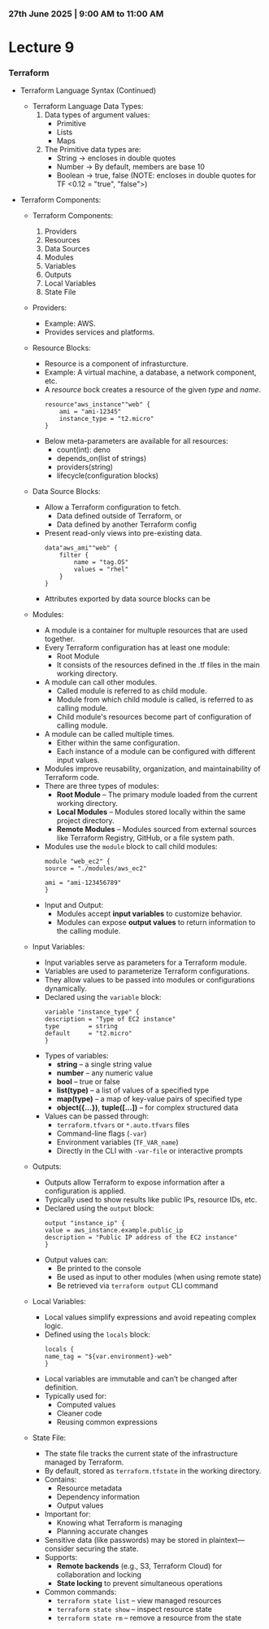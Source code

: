 ### 27th June 2025 | 9:00 AM to 11:00 AM

# Lecture 9

### Terraform


- Terraform Language Syntax (Continued)

    * Terraform Language Data Types:
        1. Data types of argument values:
            + Primitive
            + Lists
            + Maps
        2. The Primitive data types are:
            + String -> encloses in double quotes
            + Number -> By default, members are base 10
            + Boolean -> true, false (NOTE: encloses in double quotes for TF <0.12 = "true", "false">)


- Terraform Components:

    * Terraform Components:
        1. Providers
        2. Resources
        3. Data Sources
        4. Modules
        5. Variables
        6. Outputs
        7. Local Variables
        8. State File

    * Providers:
        + Example: AWS.
        + Provides services and platforms.

    * Resource Blocks:
        + Resource is a component of infrasturcture.
        + Example: A virtual machine, a database, a network component, etc.
        + A *resource* bock creates a resource of the given *type* and *name*.
            ```hcl
            resource"aws_instance""web" {
                ami = "ami-12345"
                instance_type = "t2.micro"
            }
            ```
        + Below meta-parameters are available for all resources:
            - count(int): deno
            - depends_on(list of strings)
            - providers(string)
            - lifecycle(configuration blocks)
    
    * Data Source Blocks:
        + Allow a Terraform configuration to fetch.
            - Data defined outside of Terraform, or
            - Data defined by another Terraform config
        + Present read-only views into pre-existing data.
            ```hcl
            data"aws_ami""web" {
                filter {
                    name = "tag.OS"
                    values = "rhel"
                }
            }
            ```
        + Attributes exported by data source blocks can be 

    * Modules:
        + A module is a container for multuple resources that are used together.
        + Every Terraform configuration has at least one module:
            - Root Module
            - It consists of the resources defined in the .tf files in the main working directory.
        + A module can call other modules.
            - Called module is referred to as child module.
            - Module from which child module is called, is referred to as calling module.
            - Child module's resources become part of configuration of calling module.
        + A module can be called multiple times.
            - Either within the same configuration.
            - Each instance of a module can be configured with different input values.
        + Modules improve reusability, organization, and maintainability of Terraform code.
        + There are three types of modules:
            - **Root Module** – The primary module loaded from the current working directory.
            - **Local Modules** – Modules stored locally within the same project directory.
            - **Remote Modules** – Modules sourced from external sources like Terraform Registry, GitHub, or a file system path.
        + Modules use the `module` block to call child modules:
            ```hcl
            module "web_ec2" {
            source = "./modules/aws_ec2"

            ami = "ami-123456789"
            }
            ```
        + Input and Output:
            - Modules accept **input variables** to customize behavior.
            - Modules can expose **output values** to return information to the calling module.

    * Input Variables:
        + Input variables serve as parameters for a Terraform module.
        + Variables are used to parameterize Terraform configurations.
        + They allow values to be passed into modules or configurations dynamically.
        + Declared using the `variable` block:
            ```hcl
            variable "instance_type" {
            description = "Type of EC2 instance"
            type        = string
            default     = "t2.micro"
            }
            ```
        + Types of variables:
            - **string** – a single string value
            - **number** – any numeric value
            - **bool** – true or false
            - **list(type)** – a list of values of a specified type
            - **map(type)** – a map of key-value pairs of specified type
            - **object({...})**, **tuple([...])** – for complex structured data
        + Values can be passed through:
            - `terraform.tfvars` or `*.auto.tfvars` files
            - Command-line flags (`-var`)
            - Environment variables (`TF_VAR_name`)
            - Directly in the CLI with `-var-file` or interactive prompts

    * Outputs:
        + Outputs allow Terraform to expose information after a configuration is applied.
        + Typically used to show results like public IPs, resource IDs, etc.
        + Declared using the `output` block:
            ```hcl
            output "instance_ip" {
            value = aws_instance.example.public_ip
            description = "Public IP address of the EC2 instance"
            }
            ```
        + Output values can:
            - Be printed to the console
            - Be used as input to other modules (when using remote state)
            - Be retrieved via `terraform output` CLI command

    * Local Variables:
        + Local values simplify expressions and avoid repeating complex logic.
        + Defined using the `locals` block:
            ```hcl
            locals {
            name_tag = "${var.environment}-web"
            }
            ```
        + Local variables are immutable and can’t be changed after definition.
        + Typically used for:
            - Computed values
            - Cleaner code
            - Reusing common expressions

    * State File:
        + The state file tracks the current state of the infrastructure managed by Terraform.
        + By default, stored as `terraform.tfstate` in the working directory.
        + Contains:
            - Resource metadata
            - Dependency information
            - Output values
        + Important for:
            - Knowing what Terraform is managing
            - Planning accurate changes
        + Sensitive data (like passwords) may be stored in plaintext—consider securing the state.
        + Supports:
            - **Remote backends** (e.g., S3, Terraform Cloud) for collaboration and locking
            - **State locking** to prevent simultaneous operations
        + Common commands:
            - `terraform state list` – view managed resources
            - `terraform state show` – inspect resource state
            - `terraform state rm` – remove a resource from the state

